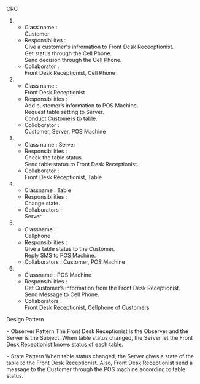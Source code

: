 CRC

  1. - Class name : <br>
     Customer<br>
     - Responsibilites : <br>
     Give a customer's infromation to Front Desk Receoptionist.<br>
     Get status through the Cell Phone.<br>
     Send decision through the Cell Phone.<br>
     - Collaborator : <br> 
     Front Desk Receptionist, Cell Phone
     
  2. - Class name : <br>
       Front Desk Receptionist<br>
     - Responsibilities : <br>
     Add customer’s information to POS Machine.<br>
     Request table setting to Server.<br>
     Conduct Customers to table.<br>
     - Colloborator : <br>
       Customer, Server, POS Machine<br>
  3. - Class name : Server<br>
     - Responsibilities : <br>
     Check the table status.<br>
     Send table status to Front Desk Receptionist.<br>
     - Collaborator : <br>
     Front Desk Receptionist, Table<br>
  4. - Classname : Table<br>
     - Responsibilities : <br>
       Change state.<br>
     - Collaborators : <br>
     Server<br>
  5. - Classname : <br>
  Cellphone<br>
     - Responsibilities : <br>
     Give a table status to the Customer.<br>
      Reply SMS to POS Machine.<br>
     - Collaborators : Customer, POS Machine<br>
  6. - Classname : POS Machine<br>
     - Responsibilities : <br>
     Get Customer’s information from the Front Desk Receptionist.<br>
     Send Message to Cell Phone.<br>
     - Collaborators : <br>
     Front Desk Receptionist, Cellphone of Customers<br>


Design Pattern

 ⁃	Observer Pattern
    The Front Desk Receptionist is the Observer and the Server is the Subject.
    When table status changed, the Server let the Front Desk Receptionist knows status of each table.
    
 ⁃	State Pattern
    When table status changed, the Server gives a state of the table to the Front Desk Receptionist.
    Also, Front Desk Receptionist send a message to the Customer through the POS machine according to table status.
